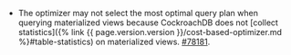 - The optimizer may not select the most optimal query plan when querying materialized views because CockroachDB does not [collect statistics]({% link {{ page.version.version }}/cost-based-optimizer.md %}#table-statistics) on materialized views. [#78181](https://github.com/cockroachdb/cockroach/issues/78181).
